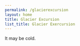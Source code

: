 ```yaml
---
permalink: /glacierexcursion
layout: home
title: Glacier Excursion
list_title: Glacier Exercursion
---
```


It may be cold.